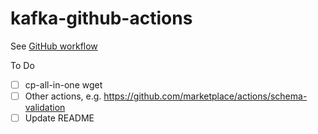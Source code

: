 # kafka-github-actions

See [GitHub workflow](.github/workflows/python-kafka-app.yml)

To Do

- [ ] cp-all-in-one wget
- [ ] Other actions, e.g. https://github.com/marketplace/actions/schema-validation
- [ ] Update README
